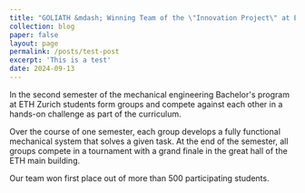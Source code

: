 ```yaml
---
title: "GOLIATH &mdash; Winning Team of the \"Innovation Project\" at ETH Zurich"
collection: blog
paper: false
layout: page
permalink: /posts/test-post
excerpt: 'This is a test'
date: 2024-09-13
---
```


In the second semester of the mechanical engineering Bachelor's program at ETH Zurich students form groups and compete against each other in a hands-on challenge as part of the curriculum.

Over the course of one semester, each group develops a fully functional mechanical system that solves a given task. At the end of the semester, all groups compete in a tournament with a grand finale in the great hall of the ETH main building.

Our team won first place out of more than 500 participating students.
